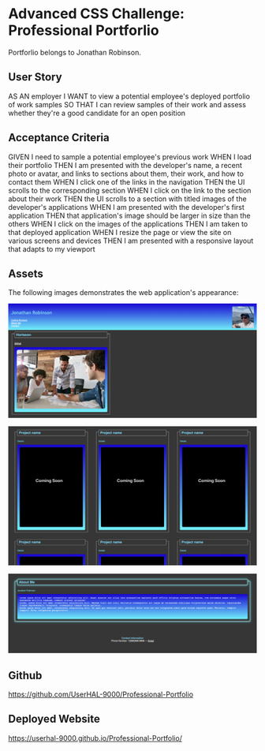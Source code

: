 # Advanced CSS Challenge: Professional Portforlio

Portforlio belongs to Jonathan Robinson.

## User Story 

AS AN employer
I WANT to view a potential employee's deployed portfolio of work samples
SO THAT I can review samples of their work and assess whether they're a good candidate for an open position

## Acceptance Criteria 

GIVEN I need to sample a potential employee's previous work
WHEN I load their portfolio
THEN I am presented with the developer's name, a recent photo or avatar, and links to sections about them, their work, and how to contact them
WHEN I click one of the links in the navigation
THEN the UI scrolls to the corresponding section
WHEN I click on the link to the section about their work
THEN the UI scrolls to a section with titled images of the developer's applications
WHEN I am presented with the developer's first application
THEN that application's image should be larger in size than the others
WHEN I click on the images of the applications
THEN I am taken to that deployed application
WHEN I resize the page or view the site on various screens and devices
THEN I am presented with a responsive layout that adapts to my viewport

## Assets

The following images demonstrates the web application's appearance:

![Screen shot top](./images/screen%201.png)

![Screen shot middle](./images/screen%202.png)

![screen shot bottom](./images/screen%203.png)




## Github 

https://github.com/UserHAL-9000/Professional-Portfolio

## Deployed Website

https://userhal-9000.github.io/Professional-Portfolio/